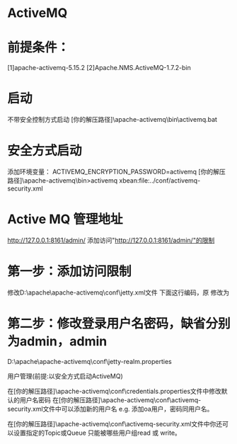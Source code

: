 # ActiveMQ

# 前提条件： 
[1]apache-activemq-5.15.2 
[2]Apache.NMS.ActiveMQ-1.7.2-bin  
 
# 启动 
  
不带安全控制方式启动 
[你的解压路径]\apache-activemq\bin\activemq.bat 
 
# 安全方式启动 
添加环境变量：            ACTIVEMQ_ENCRYPTION_PASSWORD=activemq 
[你的解压路径]\apache-activemq\bin>activemq xbean:file:../conf/activemq-security.xml 
 
# Active MQ 管理地址 
http://127.0.0.1:8161/admin/ 
添加访问"http://127.0.0.1:8161/admin/"的限制 
 
# 第一步：添加访问限制 
修改D:\apache\apache-activemq\conf\jetty.xml文件 
下面这行编码，原 
<property name="authenticate" value="true" /> 
修改为 
<property name="authenticate" value="false" /> 
 
# 第二步：修改登录用户名密码，缺省分别为admin，admin 
D:\apache\apache-activemq\conf\jetty-realm.properties 
 
用户管理(前提:以安全方式启动ActiveMQ) 
 
在[你的解压路径]\apache-activemq\conf\credentials.properties文件中修改默认的用户名密码 
在[你的解压路径]\apache-activemq\conf\activemq-security.xml文件中可以添加新的用户名 
e.g.  添加oa用户，密码同用户名。 
<authenticationUser username="oa" password="oa" groups="users,admins"/> 
 
在[你的解压路径]\apache-activemq\conf\activemq-security.xml文件中你还可以设置指定的Topic或Queue 
只能被哪些用户组read 或 write。 
